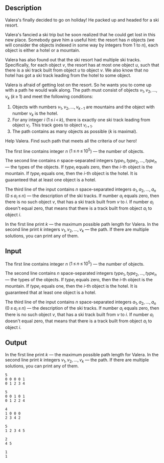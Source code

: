 ## Description

<div><p>Valera's finally decided to go on holiday! He packed up and headed for a ski resort.</p><p>Valera's fancied a ski trip but he soon realized that he could get lost in this new place. Somebody gave him a useful hint: the resort has <span class="tex-span"><i>n</i></span> objects (we will consider the objects indexed in some way by integers from <span class="tex-span">1</span> to <span class="tex-span"><i>n</i></span>), each object is either a hotel or a mountain.</p><p>Valera has also found out that the ski resort had multiple ski tracks. Specifically, for each object <span class="tex-span"><i>v</i></span>, the resort has at most one object <span class="tex-span"><i>u</i></span>, such that there is a ski track built from object <span class="tex-span"><i>u</i></span> to object <span class="tex-span"><i>v</i></span>. We also know that no hotel has got a ski track leading from the hotel to some object.</p><p>Valera is afraid of getting lost on the resort. So he wants you to come up with a path he would walk along. The path must consist of objects <span class="tex-span"><i>v</i><sub class="lower-index">1</sub>, <i>v</i><sub class="lower-index">2</sub>, ..., <i>v</i><sub class="lower-index"><i>k</i></sub></span> (<span class="tex-span"><i>k</i> ≥ 1</span>) and meet the following conditions:</p><ol> <li> Objects with numbers <span class="tex-span"><i>v</i><sub class="lower-index">1</sub>, <i>v</i><sub class="lower-index">2</sub>, ..., <i>v</i><sub class="lower-index"><i>k</i> - 1</sub></span> are mountains and the object with number <span class="tex-span"><i>v</i><sub class="lower-index"><i>k</i></sub></span> is the hotel. </li><li> For any integer <span class="tex-span"><i>i</i></span> <span class="tex-span">(1 ≤ <i>i</i> &lt; <i>k</i>)</span>, there is <span class="tex-font-style-bf">exactly one</span> ski track leading from object <span class="tex-span"><i>v</i><sub class="lower-index"><i>i</i></sub></span>. This track goes to object <span class="tex-span"><i>v</i><sub class="lower-index"><i>i</i> + 1</sub></span>. </li><li> The path contains as many objects as possible (<span class="tex-span"><i>k</i></span> is maximal). </li></ol><p>Help Valera. Find such path that meets all the criteria of our hero!</p></div><div class="input-specification"><p>The first line contains integer <span class="tex-span"><i>n</i></span> (<span class="tex-span">1 ≤ <i>n</i> ≤ 10<sup class="upper-index">5</sup></span>) — the number of objects.</p><p>The second line contains <span class="tex-span"><i>n</i></span> space-separated integers <span class="tex-span"><i>type</i><sub class="lower-index">1</sub>, <i>type</i><sub class="lower-index">2</sub>, ..., <i>type</i><sub class="lower-index"><i>n</i></sub></span> — the types of the objects. If <span class="tex-span"><i>type</i><sub class="lower-index"><i>i</i></sub></span> equals zero, then the <span class="tex-span"><i>i</i></span>-th object is the mountain. If <span class="tex-span"><i>type</i><sub class="lower-index"><i>i</i></sub></span> equals one, then the <span class="tex-span"><i>i</i></span>-th object is the hotel. It is guaranteed that at least one object is a hotel.</p><p>The third line of the input contains <span class="tex-span"><i>n</i></span> space-separated integers <span class="tex-span"><i>a</i><sub class="lower-index">1</sub>, <i>a</i><sub class="lower-index">2</sub>, ..., <i>a</i><sub class="lower-index"><i>n</i></sub></span> (<span class="tex-span">0 ≤ <i>a</i><sub class="lower-index"><i>i</i></sub> ≤ <i>n</i></span>) — the description of the ski tracks. If number <span class="tex-span"><i>a</i><sub class="lower-index"><i>i</i></sub></span> equals zero, then there is no such object <span class="tex-span"><i>v</i></span>, that has a ski track built from <span class="tex-span"><i>v</i></span> to <span class="tex-span"><i>i</i></span>. If number <span class="tex-span"><i>a</i><sub class="lower-index"><i>i</i></sub></span> doesn't equal zero, that means that there is a track built from object <span class="tex-span"><i>a</i><sub class="lower-index"><i>i</i></sub></span> to object <span class="tex-span"><i>i</i></span>.</p></div><div class="output-specification"><p>In the first line print <span class="tex-span"><i>k</i></span> — the maximum possible path length for Valera. In the second line print <span class="tex-span"><i>k</i></span> integers <span class="tex-span"><i>v</i><sub class="lower-index">1</sub>, <i>v</i><sub class="lower-index">2</sub>, ..., <i>v</i><sub class="lower-index"><i>k</i></sub></span> — the path. If there are multiple solutions, you can print any of them.</p></div>

## Input

<p>The first line contains integer <span class="tex-span"><i>n</i></span> (<span class="tex-span">1 ≤ <i>n</i> ≤ 10<sup class="upper-index">5</sup></span>) — the number of objects.</p><p>The second line contains <span class="tex-span"><i>n</i></span> space-separated integers <span class="tex-span"><i>type</i><sub class="lower-index">1</sub>, <i>type</i><sub class="lower-index">2</sub>, ..., <i>type</i><sub class="lower-index"><i>n</i></sub></span> — the types of the objects. If <span class="tex-span"><i>type</i><sub class="lower-index"><i>i</i></sub></span> equals zero, then the <span class="tex-span"><i>i</i></span>-th object is the mountain. If <span class="tex-span"><i>type</i><sub class="lower-index"><i>i</i></sub></span> equals one, then the <span class="tex-span"><i>i</i></span>-th object is the hotel. It is guaranteed that at least one object is a hotel.</p><p>The third line of the input contains <span class="tex-span"><i>n</i></span> space-separated integers <span class="tex-span"><i>a</i><sub class="lower-index">1</sub>, <i>a</i><sub class="lower-index">2</sub>, ..., <i>a</i><sub class="lower-index"><i>n</i></sub></span> (<span class="tex-span">0 ≤ <i>a</i><sub class="lower-index"><i>i</i></sub> ≤ <i>n</i></span>) — the description of the ski tracks. If number <span class="tex-span"><i>a</i><sub class="lower-index"><i>i</i></sub></span> equals zero, then there is no such object <span class="tex-span"><i>v</i></span>, that has a ski track built from <span class="tex-span"><i>v</i></span> to <span class="tex-span"><i>i</i></span>. If number <span class="tex-span"><i>a</i><sub class="lower-index"><i>i</i></sub></span> doesn't equal zero, that means that there is a track built from object <span class="tex-span"><i>a</i><sub class="lower-index"><i>i</i></sub></span> to object <span class="tex-span"><i>i</i></span>.</p>

## Output

<p>In the first line print <span class="tex-span"><i>k</i></span> — the maximum possible path length for Valera. In the second line print <span class="tex-span"><i>k</i></span> integers <span class="tex-span"><i>v</i><sub class="lower-index">1</sub>, <i>v</i><sub class="lower-index">2</sub>, ..., <i>v</i><sub class="lower-index"><i>k</i></sub></span> — the path. If there are multiple solutions, you can print any of them.</p>





```input1
5
0 0 0 0 1
0 1 2 3 4

```




```input2
5
0 0 1 0 1
0 1 2 2 4

```




```input3
4
1 0 0 0
2 3 4 2

```




```output1
5
1 2 3 4 5

```




```output2
2
4 5

```




```output3
1
1

```


